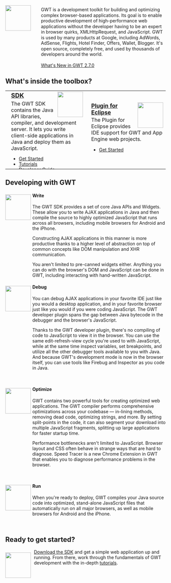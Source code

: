 <style>

div.diagram img {
  margin: 20px;
}

.contents {
  border: none;
}

.contents td {
  border: none;
}

.contents .header {
  font-weight: bold;
}

.flow-img {
  float: left;
  margin: 5px 0px 10px 0px;
  width: 80px;
  height: 80px;
}

.flow {
  margin-left: 85px;
}

.gwt-tools {
  margin-left: 90px;
}

.gwt-tools-head {
  font-weight: bold;
  font-size: 110%;
  margin-bottom: 0.2em;
}
</style>

<img src="images/gwt-sm.png" style="float: left;" height="80" width="80" />


<div style="margin-left: 112px; ">
  <div style="padding-top: 5px; line-height: 125%;">
    GWT is a development toolkit for building and optimizing
    complex browser-based applications. Its goal is to enable productive development of high-performance web
    applications without the developer having to be an expert in browser quirks,
    XMLHttpRequest, and JavaScript. GWT is used by many products at Google,
    including AdWords, AdSense, Flights, Hotel Finder, Offers, Wallet, Blogger. It's open source,
    completely free, and used by thousands of developers around the world.
  </div>
  <br/>
  <div>
    <a href="doc/latest/ReleaseNotes.html">What's New in GWT 2.7.0</a>
  </div>
</div>

<h2>What's inside the toolbox?</h2>

<table width="100%" class="columns">
  <tr>
    <td width="50%">
      <a href="learnmore-sdk.html">
        <img src="images/sdk-sm.png" style="float: right; width: 80px; height: 80px; border: 0px none;"/>
      </a>
      <div class="gwt-tools" style="margin-left: 10px;">
        <div class="gwt-tools-head"><a class="gwt-tools-head" href="learnmore-sdk.html">SDK</a></div>
        The GWT SDK contains the Java API libraries, compiler, and development
        server. It lets you write client-side applications in Java and deploy
        them as JavaScript.
        <ul style="font-size: 90%; margin-bottom: -1em;">
          <li><a href="gettingstarted.html">Get Started</a></li>
          <li><a href="doc/latest/tutorial/index.html">Tutorials</a></li>
          <li><a href="doc/latest/DevGuide.html">Developer Guide</a></li>
        </ul>
      </div>
    </td>
    <td width="50%">
      <a href="https://developers.google.com/eclipse/index">
      <img src="https://developers.google.com/eclipse/images/google-plugin.png" style="float: right; width:
      80px; height: 80px; border: 0px none;">
      </a>
      <div class="gwt-tools" style="margin-left: 10px;">
        <div class="gwt-tools-head"><a href="https://developers.google.com/eclipse/index">Plugin for Eclipse</a></div>
        The Plugin for Eclipse provides IDE support for GWT and
        App Engine web projects. 
        <ul style="font-size: 90%;">
          <li><a href="usingeclipse.html">Get Started</a></li>
        </ul>
      </div>
    </td>
  </tr>
</table>

<a name="how"></a>
<h2>Developing with GWT</h2>

<div>
  <img src="images/flow1-sm.png" class="flow-img"/>
  <div class="flow">
    <h4>Write</h4>
    <p>
    The GWT SDK provides a set of core Java APIs and Widgets. These allow you to
    write AJAX applications in Java and then compile the source to highly optimized JavaScript that runs across
    all browsers, including mobile browsers for Android and the iPhone.
    </p>
    <p>
    Constructing AJAX applications in this manner is more productive thanks
    to a higher level of abstraction on top of common concepts like DOM
    manipulation and XHR communication.
    </p>
    <p>
    You aren't limited to pre-canned widgets either. Anything you can do with the
    browser's DOM and JavaScript can be done in GWT, including interacting with
    hand-written JavaScript.
    </p>
  </div>
</div>

<div>
  <img src="images/flow3-sm.png" class="flow-img"/>
  <div class="flow">
    <h4>Debug</h4>
    <p>
    You can debug AJAX applications in your favorite IDE just like
    you would a desktop application, and in your favorite browser just like you
    would if you were coding JavaScript. The GWT developer plugin spans
    the gap between Java bytecode in the  debugger and the browser's JavaScript.
    </p>
    <p>
    Thanks to the GWT developer plugin, there's no compiling of code to
    JavaScript to view it in the browser. You can
    use the same edit-refresh-view cycle you're used to with JavaScript,
    while at the same time inspect variables, set breakpoints,
    and utilize all the other debugger tools available to you with Java. And because GWT's
    development mode is now in the browser itself, you can use tools like Firebug and Inspector
    as you code in Java.
    </p>
  </div>
</div>
<br/>

<div>
  <img src="images/flow2-sm.png" class="flow-img"/>
  <div class="flow">
    <h4>Optimize</h4>
    <p>
      GWT contains two powerful tools for creating optimized
      web applications. The GWT compiler performs comprehensive optimizations
      across your codebase &mdash; in-lining methods, removing dead code, optimizing
      strings, and more. By setting split-points in the code, it can also segment your download
      into multiple JavaScript fragments, splitting up large applications for faster startup time.
   </p>
   <p>
     Performance bottlenecks aren't limited to JavaScript. Browser layout
     and CSS often behave in strange ways that are hard to diagnose.
     Speed Tracer is a new Chrome Extension in GWT that
     enables you to diagnose performance problems in the browser.
   </p>
  </div>
</div>
<br/>

<div>
  <img src="images/flow4-sm.png" class="flow-img"/>
  <div class="flow">
    <h4>Run</h4>
    <p>
    When you're ready to deploy, GWT compiles your Java source code
    into optimized, stand-alone JavaScript files that automatically
    run on all major browsers, as well as mobile browsers for Android and the iPhone. 
    </p>
  </div>
</div>
<br/>

<h2>Ready to get started?</h2>
<a href="gettingstarted.html">
  <img src="images/arrow-md.png" style="float: left; margin:10px 10px 0px 0px; border-style:none; width: 80px; height: 80px" />
</a>
<p>
  <a href="gettingstarted.html">Download the SDK</a> and get a simple web
  application up and running. From there, work through the
  fundamentals of GWT development with the in-depth 
  <a href="doc/latest/tutorial/index.html">tutorials</a>.</p>


